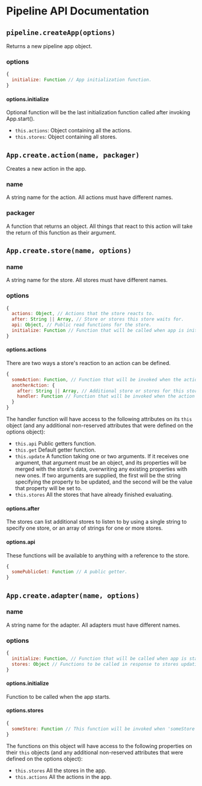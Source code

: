 # Pipeline API Documentation

## `pipeline.createApp(options)`

Returns a new pipeline app object.

### options

```javascript
{
  initialize: Function // App initialization function.
}
```

#### options.initialize

Optional function will be the last initialization function called after invoking
App.start().

* `this.actions`: Object containing all the actions.
* `this.stores`: Object containing all stores.

## `App.create.action(name, packager)`

Creates a new action in the app.

### name

A string name for the action. All actions must have different names.

### packager

A function that returns an object. All things that react to this action will
take the return of this function as their argument.

## `App.create.store(name, options)`

### name

A string name for the store. All stores must have different names.

### options

```javascript
{
  actions: Object, // Actions that the store reacts to.
  after: String || Array, // Store or stores this store waits for.
  api: Object, // Public read functions for the store.
  initialize: Function // Function that will be called when app is initialized.
}
```

#### options.actions

There are two ways a store's reaction to an action can be defined.

```javascript
{
  someAction: Function, // Function that will be invoked when the action 'someAction' is dispatched.
  anotherAction: {
    after: String || Array, // Additional store or stores for this store to wait for when reacting to 'anotherAction'.
    handler: Function // Function that will be invoked when the action 'bar' is dispatched.
  }
}
```
The handler function will have access to the following attributes on its `this`
object (and any additional non-reserved attributes that were defined on the
options object):

* `this.api` Public getters function.
* `this.get` Default getter function.
* `this.update` A function taking one or two arguments. If it receives one
argument, that argument must be an object, and its properties will be merged
with the store's data, overwriting any existing properties with new ones. If two
arguments are supplied, the first will be the string specifying the property to
be updated, and the second will be the value that property will be set to.
* `this.stores` All the stores that have already finished evaluating.

#### options.after

The stores can list additional stores to listen to by using a single string to
specify one store, or an array of strings for one or more stores.

#### options.api

These functions will be available to anything with a reference to the store.

```javascript
{
  somePublicGet: Function // A public getter.
}
```

## `App.create.adapter(name, options)`

### name

A string name for the adapter. All adapters must have different names.

### options

```javascript
{
  initialize: Function, // Function that will be called when app is started.
  stores: Object // Functions to be called in response to stores updating themselves.
}
```

#### options.initialize

Function to be called when the app starts.


#### options.stores

```javascript
{
  someStore: Function // This function will be invoked when 'someStore' updates itself.
}
```

The functions on this object will have access to the following properties on
their `this` objects (and any additional non-reserved attributes that were
defined on the options object):

* `this.stores` All the stores in the app.
* `this.actions` All the actions in the app.
